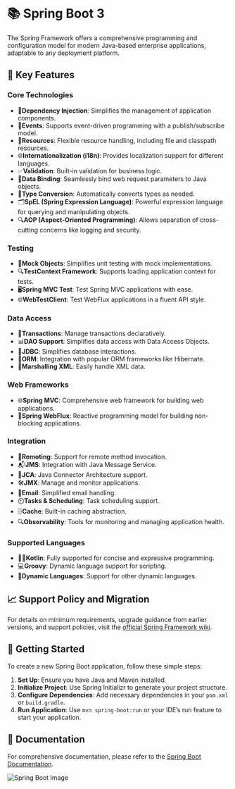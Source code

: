<body>


<h1>📚 Spring Boot 3</h1>

<p>The Spring Framework offers a comprehensive programming and configuration model for modern Java-based enterprise applications, adaptable to any deployment platform.</p>

<h2>🔑 Key Features</h2>

<h3>Core Technologies</h3>
<ul>
    <li><span class="icon">🔌</span><strong>Dependency Injection</strong>: Simplifies the management of application components.</li>
    <li><span class="icon">📅</span><strong>Events</strong>: Supports event-driven programming with a publish/subscribe model.</li>
    <li><span class="icon">📂</span><strong>Resources</strong>: Flexible resource handling, including file and classpath resources.</li>
    <li><span class="icon">🌐</span><strong>Internationalization (i18n)</strong>: Provides localization support for different languages.</li>
    <li><span class="icon">✅</span><strong>Validation</strong>: Built-in validation for business logic.</li>
    <li><span class="icon">🔗</span><strong>Data Binding</strong>: Seamlessly bind web request parameters to Java objects.</li>
    <li><span class="icon">🔄</span><strong>Type Conversion</strong>: Automatically converts types as needed.</li>
    <li><span class="icon">🗂️</span><strong>SpEL (Spring Expression Language)</strong>: Powerful expression language for querying and manipulating objects.</li>
    <li><span class="icon">🔍</span><strong>AOP (Aspect-Oriented Programming)</strong>: Allows separation of cross-cutting concerns like logging and security.</li>
</ul>

<h3>Testing</h3>
<ul>
    <li><span class="icon">🧪</span><strong>Mock Objects</strong>: Simplifies unit testing with mock implementations.</li>
    <li><span class="icon">🔍</span><strong>TestContext Framework</strong>: Supports loading application context for tests.</li>
    <li><span class="icon">🖥️</span><strong>Spring MVC Test</strong>: Test Spring MVC applications with ease.</li>
    <li><span class="icon">🌐</span><strong>WebTestClient</strong>: Test WebFlux applications in a fluent API style.</li>
</ul>

<h3>Data Access</h3>
<ul>
    <li><span class="icon">💼</span><strong>Transactions</strong>: Manage transactions declaratively.</li>
    <li><span class="icon">📊</span><strong>DAO Support</strong>: Simplifies data access with Data Access Objects.</li>
    <li><span class="icon">📇</span><strong>JDBC</strong>: Simplifies database interactions.</li>
    <li><span class="icon">🔄</span><strong>ORM</strong>: Integration with popular ORM frameworks like Hibernate.</li>
    <li><span class="icon">📜</span><strong>Marshalling XML</strong>: Easily handle XML data.</li>
</ul>

<h3>Web Frameworks</h3>
<ul>
    <li><span class="icon">🌐</span><strong>Spring MVC</strong>: Comprehensive web framework for building web applications.</li>
    <li><span class="icon">🚀</span><strong>Spring WebFlux</strong>: Reactive programming model for building non-blocking applications.</li>
</ul>

<h3>Integration</h3>
<ul>
    <li><span class="icon">🔗</span><strong>Remoting</strong>: Support for remote method invocation.</li>
    <li><span class="icon">📬</span><strong>JMS</strong>: Integration with Java Message Service.</li>
    <li><span class="icon">🔌</span><strong>JCA</strong>: Java Connector Architecture support.</li>
    <li><span class="icon">🛠️</span><strong>JMX</strong>: Manage and monitor applications.</li>
    <li><span class="icon">📧</span><strong>Email</strong>: Simplified email handling.</li>
    <li><span class="icon">⏲️</span><strong>Tasks & Scheduling</strong>: Task scheduling support.</li>
    <li><span class="icon">🗄️</span><strong>Cache</strong>: Built-in caching abstraction.</li>
    <li><span class="icon">🔍</span><strong>Observability</strong>: Tools for monitoring and managing application health.</li>
</ul>

<h3>Supported Languages</h3>
<ul>
    <li><span class="icon">🦸‍♂️</span><strong>Kotlin</strong>: Fully supported for concise and expressive programming.</li>
    <li><span class="icon">💻</span><strong>Groovy</strong>: Dynamic language support for scripting.</li>
    <li><span class="icon">📜</span><strong>Dynamic Languages</strong>: Support for other dynamic languages.</li>
</ul>

<h2>📈 Support Policy and Migration</h2>
<p>For details on minimum requirements, upgrade guidance from earlier versions, and support policies, visit the <a href="https://spring.io/projects/spring-framework#overview">official Spring Framework wiki</a>.</p>

<h2>🚀 Getting Started</h2>
<p>To create a new Spring Boot application, follow these simple steps:</p>
<ol>
    <li><strong>Set Up</strong>: Ensure you have Java and Maven installed.</li>
    <li><strong>Initialize Project</strong>: Use Spring Initializr to generate your project structure.</li>
    <li><strong>Configure Dependencies</strong>: Add necessary dependencies in your <code>pom.xml</code> or <code>build.gradle</code>.</li>
    <li><strong>Run Application</strong>: Use <code>mvn spring-boot:run</code> or your IDE’s run feature to start your application.</li>
</ol>

<h2>📖 Documentation</h2>
<p>For comprehensive documentation, please refer to the <a href="https://docs.spring.io/spring-boot/docs/current/reference/htmlsingle/">Spring Boot Documentation</a>.</p>

<img src="https://i.ytimg.com/vi/LCT4LPm5dnI/maxresdefault.jpg"  alt="Spring Boot Image">
</body>
